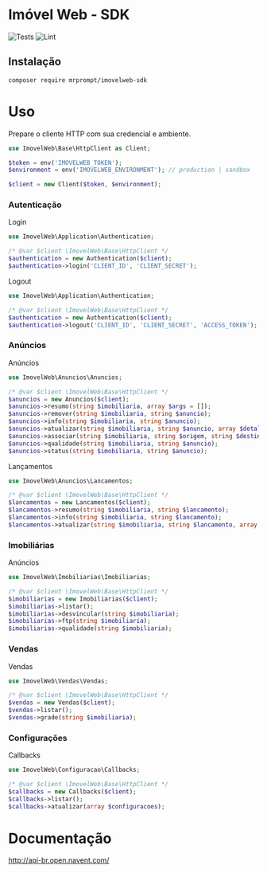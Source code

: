 # Imóvel  Web - SDK

![Tests](https://github.com/mrprompt/imovelweb-sdk/workflows/Tests/badge.svg)
![Lint](https://github.com/mrprompt/imovelweb-sdk/workflows/Lint/badge.svg)

## Instalação

```shell script
composer require mrprompt/imovelweb-sdk
```

# Uso

Prepare o cliente HTTP com sua credencial e ambiente.

```php
use ImovelWeb\Base\HttpClient as Client;

$token = env('IMOVELWEB_TOKEN');
$environment = env('IMOVELWEB_ENVIRONMENT'); // production | sandbox

$client = new Client($token, $environment);
```

### Autenticação

Login

```php
use ImovelWeb\Application\Authentication;

/* @var $client \ImovelWeb\Base\HttpClient */
$authentication = new Authentication($client);
$authentication->login('CLIENT_ID', 'CLIENT_SECRET');
```

Logout

```php
use ImovelWeb\Application\Authentication;

/* @var $client \ImovelWeb\Base\HttpClient */
$authentication = new Authentication($client);
$authentication->logout('CLIENT_ID', 'CLIENT_SECRET', 'ACCESS_TOKEN');
```

### Anúncios

Anúncios

```php
use ImovelWeb\Anuncios\Anuncios;

/* @var $client \ImovelWeb\Base\HttpClient */
$anuncios = new Anuncios($client);
$anuncios->resumo(string $imobiliaria, array $args = []);
$anuncios->remover(string $imobiliaria, string $anuncio);
$anuncios->info(string $imobiliaria, string $anuncio);
$anuncios->atualizar(string $imobiliaria, string $anuncio, array $detalhes = []);
$anuncios->associar(string $imobiliaria, string $origem, string $destino);
$anuncios->qualidade(string $imobiliaria, string $anuncio);
$anuncios->status(string $imobiliaria, string $anuncio);
```

Lançamentos

```php
use ImovelWeb\Anuncios\Lancamentos;

/* @var $client \ImovelWeb\Base\HttpClient */
$lancamentos = new Lancamentos($client);
$lancamentos->resumo(string $imobiliaria, string $lancamento);
$lancamentos->info(string $imobiliaria, string $lancamento);
$lancamentos->atualizar(string $imobiliaria, string $lancamento, array $detalhes = []);
```

### Imobiliárias

Anúncios

```php
use ImovelWeb\Imobiliarias\Imobiliarias;

/* @var $client \ImovelWeb\Base\HttpClient */
$imobiliarias = new Imobiliarias($client);
$imobiliarias->listar();
$imobiliarias->desvincular(string $imobiliaria);
$imobiliarias->ftp(string $imobiliaria);
$imobiliarias->qualidade(string $imobiliaria);
```

### Vendas

Vendas

```php
use ImovelWeb\Vendas\Vendas;

/* @var $client \ImovelWeb\Base\HttpClient */
$vendas = new Vendas($client);
$vendas->listar();
$vendas->grade(string $imobiliaria);
```

### Configurações

Callbacks

```php
use ImovelWeb\Configuracao\Callbacks;

/* @var $client \ImovelWeb\Base\HttpClient */
$callbacks = new Callbacks($client);
$callbacks->listar();
$callbacks->atualizar(array $configuracoes);
```

# Documentação

http://api-br.open.navent.com/